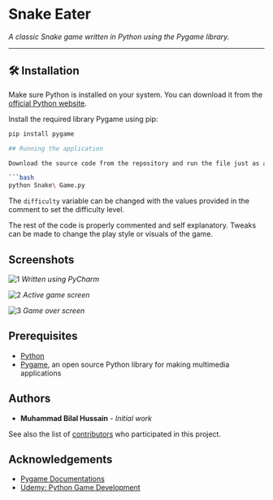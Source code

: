 # Snake Eater

*A classic Snake game written in Python using the Pygame library.*

---

## 🛠️ Installation

Make sure Python is installed on your system. You can download it from the [official Python website](https://www.python.org/downloads/).

Install the required library Pygame using pip:

```bash
pip install pygame

## Running the application

Download the source code from the repository and run the file just as any other Python script (.py) file.

```bash
python Snake\ Game.py
```

The `difficulty` variable can be changed with the values provided in the comment to set the difficulty level.

The rest of the code is properly commented and self explanatory. Tweaks can be made to change the play style or visuals of the game.

## Screenshots

![1](https://user-images.githubusercontent.com/32998741/33873439-27f635b2-df45-11e7-8fc1-f7812f17447a.png)
*Written using PyCharm*

![2](https://user-images.githubusercontent.com/32998741/33873437-2780ed2a-df45-11e7-9776-b1f151fa4e02.png)
*Active game screen*

![3](https://user-images.githubusercontent.com/32998741/33873440-28647360-df45-11e7-8291-b82d5646352f.png)
*Game over screen*

## Prerequisites

* [Python](https://www.python.org)
* [Pygame](https://www.pygame.org/wiki/GettingStarted), an open source Python library for making multimedia applications

## Authors

* **Muhammad Bilal Hussain** - *Initial work*

See also the list of [contributors](https://github.com/rajatdiptabiswas/snake-pygame/graphs/contributors) who participated in this project.

## Acknowledgements

* [Pygame Documentations](https://www.pygame.org/docs/)
* [Udemy: Python Game Development](https://www.udemy.com/python-game-development-creating-a-snake-game-from-scratch/learn/v4/overview)
